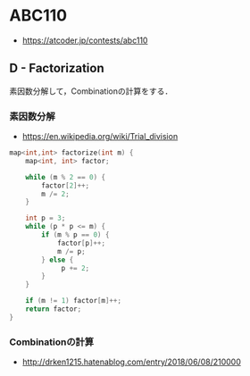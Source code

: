 # ABC110
* https://atcoder.jp/contests/abc110


## D - Factorization
素因数分解して，Combinationの計算をする．

### 素因数分解
* https://en.wikipedia.org/wiki/Trial_division
```cpp
map<int,int> factorize(int m) {
    map<int, int> factor;

    while (m % 2 == 0) {
        factor[2]++;
        m /= 2;
    }

    int p = 3;
    while (p * p <= m) {
        if (m % p == 0) {
            factor[p]++;
            m /= p;
        } else {
             p += 2;
        }
    }

    if (m != 1) factor[m]++;
    return factor;
}
```

### Combinationの計算
* http://drken1215.hatenablog.com/entry/2018/06/08/210000
